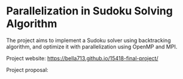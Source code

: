 # Parallelization in Sudoku Solving Algorithm

The project aims to implement a Sudoku solver using backtracking algorithm, and optimize it with parallelization using OpenMP and MPI.

Project website: https://bella713.github.io/15418-final-project/

Project proposal:
